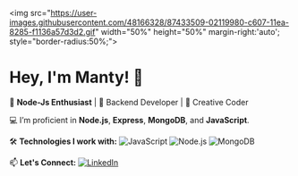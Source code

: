 <img src="https://user-images.githubusercontent.com/48166328/87433509-02119980-c607-11ea-8285-f1136a57d3d2.gif" width="50%" height="50%" margin-right:'auto'; style="border-radius:50%;">


# Hey, I'm Manty! 👋


🚀 **Node-Js Enthusiast** | 🌟 Backend Developer | 🎨 Creative Coder

💻 I’m proficient in **Node.js**, **Express**, **MongoDB**, and **JavaScript**.


🛠️ **Technologies I work with:**
![JavaScript](https://img.shields.io/badge/-JavaScript-yellow)
![Node.js](https://img.shields.io/badge/-Node.js-green)
![MongoDB](https://img.shields.io/badge/-MongoDB-brightgreen)

📫 **Let's Connect:**
[![LinkedIn](https://img.shields.io/badge/LinkedIn-Profile-blue)](https://www.linkedin.com/in/yourprofile)






<!--
**manty3/manty3** is a ✨ _special_ ✨ repository because its `README.md` (this file) appears on your GitHub profile.

Here are some ideas to get you started:

- 🔭 I’m currently working on  Nodejs 
- 🌱 I’m currently learning 
- 👯 I love collaborating on tech projects!
- 🤔 I’m looking for help with ...
- 💬 Ask me about ...
- 📫 How to reach me: ...
- 😄 Pronouns: ...
- ⚡ Fun fact: ...
-->
